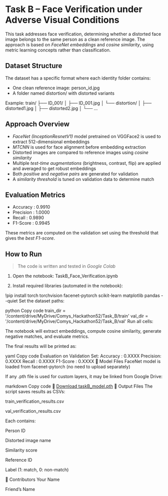 # Task B – Face Verification under Adverse Visual Conditions

This task addresses face verification, determining whether a distorted face image belongs to the same person as a clean reference image. The approach is based on *FaceNet embeddings* and *cosine similarity*, using metric learning concepts rather than classification.


## Dataset Structure

The dataset has a specific format where each identity folder contains:
- One clean reference image: person_id.jpg
- A folder named distortion/ with distorted variants

Example:
train/
├── ID_001/
│ ├── ID_001.jpg
│ └── distortion/
│ ├── distorted1.jpg
│ ├── distorted2.jpg
│ └── ...


## Approach Overview

- *FaceNet (InceptionResnetV1)* model pretrained on VGGFace2 is used to extract 512-dimensional embeddings
- *MTCNN* is used for face alignment before embedding extraction
- Distorted images are compared to reference images using *cosine similarity*
- Multiple *test-time augmentations* (brightness, contrast, flip) are applied and averaged to get robust embeddings
- Both *positive* and *negative pairs* are generated for validation
- A *similarity threshold* is tuned on validation data to determine match

## Evaluation Metrics

- Accuracy  : 0.9910
- Precision : 1.0000
- Recall    : 0.9890
- F1-Score  : 0.9945

These metrics are computed on the validation set using the threshold that gives the *best F1-score*.


## How to Run

> The code is written and tested in *Google Colab*

1. Open the notebook: TaskB_Face_Verification.ipynb

2. Install required libraries (automated in the notebook):

!pip install torch torchvision facenet-pytorch scikit-learn matplotlib pandas --quiet
Set the dataset paths:

python
Copy code
train_dir = '/content/drive/MyDrive/Comys_Hackathon52/Task_B/train'
val_dir   = '/content/drive/MyDrive/Comys_Hackathon52/Task_B/val'
Run all cells:

The notebook will extract embeddings, compute cosine similarity, generate negative matches, and evaluate metrics.

The final results will be printed as:

yaml
Copy code
Evaluation on Validation Set:
Accuracy : 0.XXXX
Precision: 0.XXXX
Recall   : 0.XXXX
F1-Score : 0.XXXX
💾 Model Files
FaceNet model is loaded from facenet-pytorch (no need to upload separately)

If any .pth file is used for custom layers, it may be linked from Google Drive:

markdown
Copy code
🔗 [Download taskB_model.pth](https://drive.google.com/your_link_here)
📁 Output Files
The script saves results as CSVs:

train_verification_results.csv

val_verification_results.csv

Each contains:

Person ID

Distorted image name

Similarity score

Reference ID

Label (1: match, 0: non-match)

👥 Contributors
Your Name

Friend’s Name
